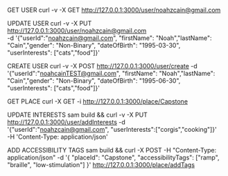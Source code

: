 
GET USER
curl -v -X GET http://127.0.0.1:3000/user/noahzcain@gmail.com

UPDATE USER
curl -v -X PUT http://127.0.0.1:3000/user/noahzcain@gmail.com             
-d '{"userId":"noahzcain@gmail.com", "firstName": "Noah","lastName": "Cain","gender": "Non-Binary", "dateOfBirth": "1995-03-30", "userInterests": ["cats","food"]}'

CREATE USER
curl -v -X POST http://127.0.0.1:3000/user/create -d '{"userId":"noahcainTEST@gmail.com", "firstName": "Noah","lastName": "Cain","gender": "Non-Binary", "dateOfBirth": "1995-06-30", "userInterests": ["cats","food"]}'

GET PLACE
curl -X GET -i http://127.0.0.1:3000/place/Capstone 

UPDATE INTERESTS
sam build && curl -v -X PUT http://127.0.0.1:3000/user/addInterests -d '{"userId":"noahzcain@gmail.com", "userInterests":["corgis","cooking"]}' \
-H 'Content-Type: application/json'

ADD ACCESSIBILITY TAGS
sam build && curl -X POST -H "Content-Type: application/json" -d '{
"placeId": "Capstone",
"accessibilityTags": ["ramp", "braille", "low-stimulation"]
}' http://127.0.0.1:3000/place/addTags
